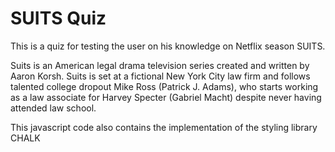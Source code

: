 <h1> SUITS Quiz</h1>

<p> This is a quiz for testing the user on his knowledge on Netflix season SUITS.</p>

</p> Suits is an American legal drama television series created and written by Aaron Korsh. Suits is set at a fictional New York City law firm and follows talented college dropout Mike Ross (Patrick J. Adams), who starts working as a law associate for Harvey Specter (Gabriel Macht) despite never having attended law school.</p>

<p> This javascript code also contains the implementation of the styling library CHALK </p>